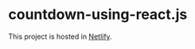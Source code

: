 # countdown-using-react.js

This project is hosted in [Netlify](https://frosty-hoover-75e83c.netlify.app/).
